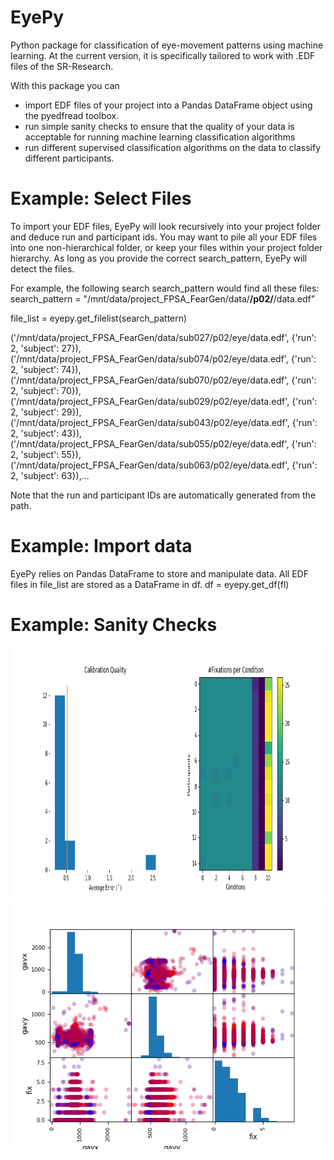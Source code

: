 # EyePy
Python package for classification of eye-movement patterns using machine learning. 
At the current version, it is specifically tailored to work with .EDF files of the SR-Research.

With this package you can
+  import EDF files of your project into a Pandas DataFrame object using the pyedfread toolbox.
+  run simple sanity checks to ensure that the quality of your data is acceptable for running machine learning classification algorithms
+  run different supervised classification algorithms on the data to classify different participants.

# Example: Select Files

To import your EDF files, EyePy will look recursively into your project folder and deduce run and participant ids. 
You may want to pile all your EDF files into one non-hierarchical folder, or keep your files within your project folder hierarchy.
As long as you provide the correct search_pattern, EyePy will detect the files.

For example, the following search search_pattern would find all these files:
search_pattern = "/mnt/data/project_FPSA_FearGen/data/**/p02/**/data.edf" 

file_list = eyepy.get_filelist(search_pattern)

('/mnt/data/project_FPSA_FearGen/data/sub027/p02/eye/data.edf',
  {'run': 2, 'subject': 27}),
 ('/mnt/data/project_FPSA_FearGen/data/sub074/p02/eye/data.edf',
  {'run': 2, 'subject': 74}),
 ('/mnt/data/project_FPSA_FearGen/data/sub070/p02/eye/data.edf',
  {'run': 2, 'subject': 70}),
 ('/mnt/data/project_FPSA_FearGen/data/sub029/p02/eye/data.edf',
  {'run': 2, 'subject': 29}),
 ('/mnt/data/project_FPSA_FearGen/data/sub043/p02/eye/data.edf',
  {'run': 2, 'subject': 43}),
 ('/mnt/data/project_FPSA_FearGen/data/sub055/p02/eye/data.edf',
  {'run': 2, 'subject': 55}),
 ('/mnt/data/project_FPSA_FearGen/data/sub063/p02/eye/data.edf',
  {'run': 2, 'subject': 63}),...
   
Note that the run and participant IDs are automatically generated from the path.

# Example: Import data

EyePy relies on Pandas DataFrame to store and manipulate data. 
All EDF files in file_list are stored as a DataFrame in df.
df = eyepy.get_df(fl)

# Example: Sanity Checks


<img src="https://github.com/selimonat/eyepy/blob/master/doc/sanity_check01.png" height="400">
<img src="https://github.com/selimonat/eyepy/blob/master/doc/sanity_check02.png" height="400">







